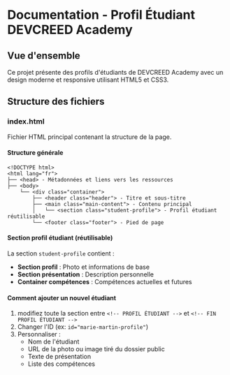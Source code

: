 # Documentation - Profil Étudiant DEVCREED Academy

## Vue d'ensemble
Ce projet présente des profils d'étudiants de DEVCREED Academy avec un design moderne et responsive utilisant HTML5 et CSS3.

## Structure des fichiers

### index.html
Fichier HTML principal contenant la structure de la page.

#### Structure générale
```
<!DOCTYPE html>
<html lang="fr">
├── <head> - Métadonnées et liens vers les ressources
├── <body>
    └── <div class="container">
        ├── <header class="header"> - Titre et sous-titre
        ├── <main class="main-content"> - Contenu principal
        │   └── <section class="student-profile"> - Profil étudiant réutilisable
        └── <footer class="footer"> - Pied de page
```

#### Section profil étudiant (réutilisable)
La section `student-profile` contient :
- **Section profil** : Photo et informations de base
- **Section présentation** : Description personnelle
- **Container compétences** : Compétences actuelles et futures

#### Comment ajouter un nouvel étudiant
1. modifiez toute la section entre `<!-- PROFIL ÉTUDIANT -->` et `<!-- FIN PROFIL ÉTUDIANT -->`
2. Changer l'ID (ex: `id="marie-martin-profile"`)
3. Personnaliser :
   - Nom de l'étudiant
   - URL de la photo ou image tiré du dossier public
   - Texte de présentation
   - Liste des compétences
